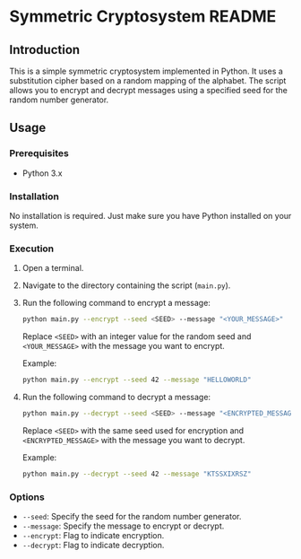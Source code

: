 # Symmetric Cryptosystem README

## Introduction

This is a simple symmetric cryptosystem implemented in Python. It uses a substitution cipher based on a random mapping of the alphabet. The script allows you to encrypt and decrypt messages using a specified seed for the random number generator.

## Usage

### Prerequisites

- Python 3.x

### Installation

No installation is required. Just make sure you have Python installed on your system.

### Execution

1. Open a terminal.

2. Navigate to the directory containing the script (`main.py`).

3. Run the following command to encrypt a message:

    ```bash
    python main.py --encrypt --seed <SEED> --message "<YOUR_MESSAGE>"
    ```

    Replace `<SEED>` with an integer value for the random seed and `<YOUR_MESSAGE>` with the message you want to encrypt.

    Example:

    ```bash
    python main.py --encrypt --seed 42 --message "HELLOWORLD"
    ```

4. Run the following command to decrypt a message:

    ```bash
    python main.py --decrypt --seed <SEED> --message "<ENCRYPTED_MESSAGE>"
    ```

    Replace `<SEED>` with the same seed used for encryption and `<ENCRYPTED_MESSAGE>` with the message you want to decrypt.

    Example:

    ```bash
    python main.py --decrypt --seed 42 --message "KTSSXIXRSZ"
    ```

### Options

- `--seed`: Specify the seed for the random number generator.
- `--message`: Specify the message to encrypt or decrypt.
- `--encrypt`: Flag to indicate encryption.
- `--decrypt`: Flag to indicate decryption.
